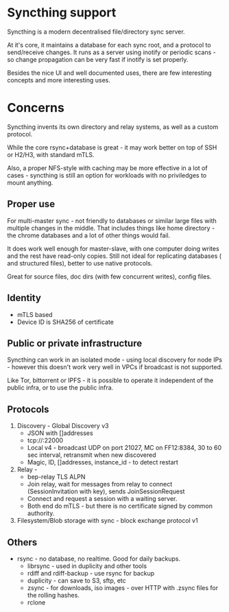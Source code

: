 # Syncthing support

Syncthing is a modern decentralised file/directory sync server.

At it's core, it maintains a database for each sync root, and a protocol to send/receive changes.
It runs as a server using inotify or periodic scans - so change propagation can be very fast if inotify is set properly.

Besides the nice UI and well documented uses, there are few interesting concepts and more interesting uses.

# Concerns

Syncthing invents its own directory and relay systems, as well as a custom protocol.

While the core rsync+database is great - it may work better on top of SSH or H2/H3, with
standard mTLS. 

Also, a proper NFS-style with caching may be more effective in a lot of cases - syncthing is still
an option for workloads with no priviledges to mount anything.

## Proper use

For multi-master sync - not friendly to databases or similar large files with multiple changes in the middle.
That includes things like home directory - the chrome databases and a lot of other things would fail.

It does work well enough for master-slave, with one computer doing writes and the rest have read-only copies.
Still not ideal for replicating databases ( and structured files), better to use native protocols.

Great for source files, doc dirs (with few concurrent writes), config files.


## Identity

- mTLS based
- Device ID is SHA256 of certificate

## Public or private infrastructure

Syncthing can work in an isolated mode - using local discovery for node IPs - however this doesn't work
very well in VPCs if broadcast is not supported. 


Like Tor, bittorrent or IPFS - it is possible to operate it independent of the public infra, or to use the public infra.


## Protocols

1. Discovery - Global Discovery v3 
   - JSON with []addresses
   - tcp://:22000
   - Local v4 - broadcast UDP on port 21027, MC on FF12:8384, 30 to 60 sec interval, retransmit when new discovered
   - Magic, ID, []addresses, instance_id - to detect restart
2. Relay - 
   - bep-relay TLS ALPN
   - Join relay, wait for messages from relay to connect (SessionInvitation with key), sends JoinSessionRequest
   - Connect and request a session with a waiting server. 
   - Both end do mTLS - but there is no certificate signed by common authority. 
3. Filesystem/Blob storage with sync - block exchange protocol v1


## Others

- rsync - no database, no realtime. Good for daily backups.
  - librsync - used in duplicity and other tools
  - rdiff and rdiff-backup - use rsync for backup
  - duplicity - can save to S3, sftp, etc
  - zsync - for downloads, iso images - over HTTP with .zsync files for the rolling hashes.
  - rclone
